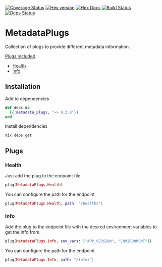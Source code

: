 [![Coverage Status](https://coveralls.io/repos/github/qgadrian/metadata_plugs/badge.svg?branch=master)](https://coveralls.io/github/qgadrian/metadata_plugs?branch=master)
[![Hex version](https://img.shields.io/hexpm/v/sippet.svg "Hex version")](https://hex.pm/packages/metadata_plugs)
[![Hex Docs](https://img.shields.io/badge/hex-docs-9768d1.svg)](https://hexdocs.pm/metadata_plugs)
[![Build Status](https://travis-ci.org/qgadrian/metadata_plugs.svg?branch=master)](https://travis-ci.org/qgadrian/metadata_plugs)
[![Deps Status](https://beta.hexfaktor.org/badge/all/github/qgadrian/metadata_plugs.svg)](https://beta.hexfaktor.org/github/qgadrian/metadata_plugs)

# MetadataPlugs

Collection of plugs to provide different metadata information.

[Plugs included](#plugs):

* [Health](#health)
* [Info](#info)

## Installation

Add to dependencies

```elixir
def deps do
  [{:metadata_plugs, "~> 0.2.0"}]
end
```

Install dependencies

```bash
mix deps.get
```

## Plugs

### Health

Just add the plug to the endpoint file

```elixir
plug(MetadataPlugs.Health)
```

You can configure the path for the endpoint

```elixir
plug(MetadataPlugs.Health, path: "/healthz")
```

### Info

Add the plug to the endpoint file with the desired environment variables to get the info from.

```elixir
plug(MetadataPlugs.Info, env_vars: ["APP_VERSION", "ENVIRONMENT"])
```

You can configure the path for the endpoint

```elixir
plug(MetadataPlugs.Info, path: "/infoz")
```
